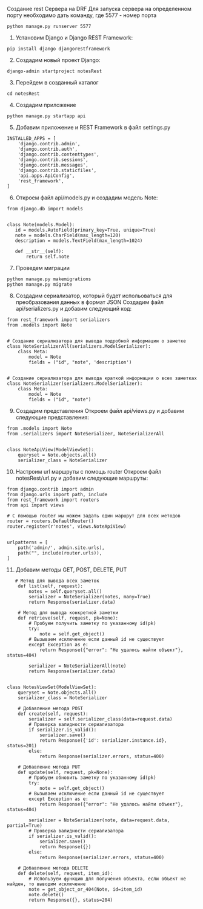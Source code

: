 Создание rest Сервера на DRF
Для запуска сервера на определенном порту необходимо дать команду, где 5577 - номер порта
```
python manage.py runserver 5577
```
1. Установим Django и Django REST Framework:
```   
pip install django djangorestframework
```  
2. Создадим новый проект Django:
```   
django-admin startproject notesRest
```   
3. Перейдем в созданный каталог
 ```  
cd notesRest
```
4. Создадим приложение
```  
python manage.py startapp api
```
5. Добавим приложение и REST Framework в файл settings.py
```
INSTALLED_APPS = [
    'django.contrib.admin',
    'django.contrib.auth',
    'django.contrib.contenttypes',
    'django.contrib.sessions',
    'django.contrib.messages',
    'django.contrib.staticfiles',
    'api.apps.ApiConfig',
    'rest_framework',
] 
```
6. Откроем файл api/models.py и создадим модель Note:
 ```   
from django.db import models


class Note(models.Model):
    id = models.AutoField(primary_key=True, unique=True)
    note = models.CharField(max_length=120)
    description = models.TextField(max_length=1024)

    def __str__(self):
        return self.note
```
7. Проведем миграции
```  
python manage.py makemigrations
python manage.py migrate
```
8. Создадим сериализатор, который будет испольоваться для преобразования данных в формат JSON
   Создадим файл api/serializers.py и добавим следующий код:
```   
from rest_framework import serializers
from .models import Note


# Создание сериализатора для вывода подробной информации о заметке
class NoteSerializerAll(serializers.ModelSerializer):
    class Meta:
        model = Note
        fields = ("id", "note", 'description')


# Создание сериализатора для вывода краткой информации о всех заметках
class NoteSerializer(serializers.ModelSerializer):
    class Meta:
        model = Note
        fields = ("id", "note")
```        
9. Создадим представления 
Откроем файл api/views.py и добавим следующие представления:
```
from .models import Note
from .serializers import NoteSerializer, NoteSerializerAll


class NoteApiView(ModelViewSet):
    queryset = Note.objects.all()
    serializer_class = NoteSerializer
```
10. Настроим url маршруты с помощь router
Откроем файл notesRest/url.py и добавим следующие маршруты:
```
from django.contrib import admin
from django.urls import path, include
from rest_framework import routers
from api import views

# С помощью router мы можем задать один маршрут для всех методов
router = routers.DefaultRouter()
router.register(r'notes', views.NoteApiView)


urlpatterns = [
    path('admin/', admin.site.urls),
    path("", include(router.urls)),
]
```
11. Добавим методы GET, POST, DELETE, PUT
```
   # Метод для вывода всех заметок
    def list(self, request):
        notes = self.queryset.all()
        serializer = NoteSerializer(notes, many=True)
        return Response(serializer.data)

    # Метод для вывода конкретной заметки
    def retrieve(self, request, pk=None):
        # Пробуем получить заметку по указанному id(pk)
        try:
            note = self.get_object()
        # Вызываем исключение если данный id не существует
        except Exception as e:
            return Response({"error": "Не удалось найти объект"}, status=404)

        serializer = NoteSerializerAll(note)
        return Response(serializer.data)


class NotesViewSet(ModelViewSet):
    queryset = Note.objects.all()
    serializer_class = NoteSerializer

    # Добавление метода POST
    def create(self, request):
        serializer = self.serializer_class(data=request.data)
        # Проверка валидности сериализатора
        if serializer.is_valid():
            serializer.save()
            return Response({'id': serializer.instance.id}, status=201)
        else:
            return Response(serializer.errors, status=400)

    # Добавление метода PUT
    def update(self, request, pk=None):
        # Пробуем обновить заметку по указанному id(pk)
        try:
            note = self.get_object()
        # Вызываем исключение если данный id не существует
        except Exception as e:
            return Response({"error": "Не удалось найти объект"}, status=404)

        serializer = NoteSerializer(note, data=request.data, partial=True)
        # Проверка валидности сериализатора
        if serializer.is_valid():
            serializer.save()
            return Response({})
        else:
            return Response(serializer.errors, status=400)

    # Добавление метода DELETE
    def delete(self, request, item_id):
        # Используем функцию для получения объекта, если объект не найден, то выводим исключение
        note = get_object_or_404(Note, id=item_id)
        note.delete()
        return Response({}, status=204)
```
